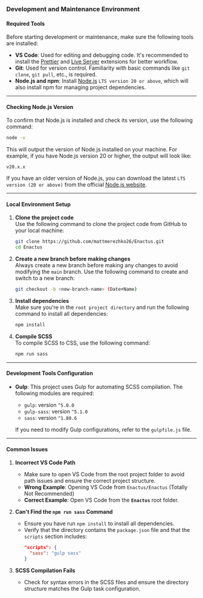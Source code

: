 ### Development and Maintenance Environment

#### Required Tools  
Before starting development or maintenance, make sure the following tools are installed:  
- **VS Code**: Used for editing and debugging code. It's recommended to install the [Prettier](https://marketplace.visualstudio.com/items?itemName=esbenp.prettier-vscode) and [Live Server](https://marketplace.visualstudio.com/items?itemName=ritwickdey.LiveServer) extensions for better workflow.  
- **Git**: Used for version control. Familiarity with basic commands like `git clone`, `git pull`, etc., is required.  
- **Node.js and npm**: Install [Node.js](https://nodejs.org/) ```LTS version 20 or above```, which will also install npm for managing project dependencies.

---

#### Checking Node.js Version  

To confirm that Node.js is installed and check its version, use the following command:

```bash
node -v
```

This will output the version of Node.js installed on your machine. For example, if you have Node.js version 20 or higher, the output will look like:

```
v20.x.x
```

If you have an older version of Node.js, you can download the latest ```LTS version (20 or above)``` from the official [Node.js website](https://nodejs.org/).

---

#### Local Environment Setup  

1. **Clone the project code**  
   Use the following command to clone the project code from GitHub to your local machine:  
   ```bash
   git clone https://github.com/mattmerezhko26/Enactus.git
   cd Enactus
   ```

2. **Create a new branch before making changes**  
   Always create a new branch before making any changes to avoid modifying the `main` branch. Use the following command to create and switch to a new branch:  
   ```bash
   git checkout -b <new-branch-name> (Date+Name)
   ```

3. **Install dependencies**  
   Make sure you're in the ```root project directory``` and run the following command to install all dependencies:  
   ```bash
   npm install
   ```

4. **Compile SCSS**  
   To compile SCSS to CSS, use the following command:  
   ```bash
   npm run sass
   ```  

---

#### Development Tools Configuration  
- **Gulp**: This project uses Gulp for automating SCSS compilation. The following modules are required:  
  - `gulp`: version `^5.0.0`  
  - `gulp-sass`: version `^5.1.0`  
  - `sass`: version `^1.80.6`  

  If you need to modify Gulp configurations, refer to the `gulpfile.js` file.  

---

#### Common Issues  

1. **Incorrect VS Code Path**  
   - Make sure to open VS Code from the root project folder to avoid path issues and ensure the correct project structure.  
   - **Wrong Example**: Opening VS Code from `Enactus/Enactus` (Totally Not Recommended)  
   - **Correct Example**: Open VS Code from the **`Enactus`** root folder.  

2. **Can't Find the `npm run sass` Command**  
   - Ensure you have run `npm install` to install all dependencies.  
   - Verify that the directory contains the `package.json` file and that the `scripts` section includes:  
     ```json
     "scripts": {
       "sass": "gulp sass"
     }
     ```

3. **SCSS Compilation Fails**  
   - Check for syntax errors in the SCSS files and ensure the directory structure matches the Gulp task configuration.  